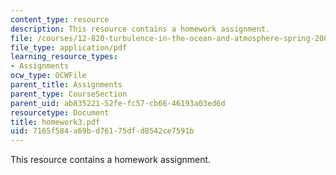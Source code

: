 ```yaml
---
content_type: resource
description: This resource contains a homework assignment.
file: /courses/12-820-turbulence-in-the-ocean-and-atmosphere-spring-2006/7165f584a69bd76175dfd8542ce7591b_homework3.pdf
file_type: application/pdf
learning_resource_types:
- Assignments
ocw_type: OCWFile
parent_title: Assignments
parent_type: CourseSection
parent_uid: ab835221-52fe-fc57-cb66-46193a03ed6d
resourcetype: Document
title: homework3.pdf
uid: 7165f584-a69b-d761-75df-d8542ce7591b
---
```

This resource contains a homework assignment.

